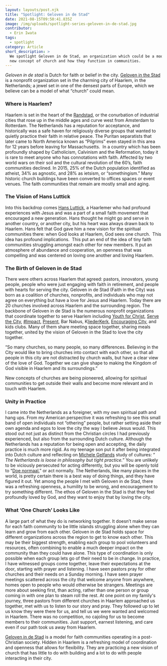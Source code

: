```yaml
---
layout: layouts/post.njk
title: "Spotlight: Geloven in de Stad"
date: 2021-08-15T09:50:41.835Z
image: /img/uploads/spotlight-series-geloven-in-de-stad.jpg
contributor:
  - Erin Iwata
tags:
  - spotlight
category: Article
short_description: >
  We spotlight Geloven in de Stad, an organization which could be a model for
  new concept of church and how they function in communities.
---
```

*Geloven in de stad* is Dutch for faith or belief in the city. [Geloven in the Stad ](https://gelovenindestad.nl/)is a nonprofit organization set in the charming city of Haarlem, in the Netherlands; a jewel set in one of the densest parts of Europe, which we believe can be a model of what “church” could mean. 

### **Where is Haarlem?**

Haarlem is set in the heart of the [Randstad](https://nl.wikipedia.org/wiki/Randstad_(gebied)), or the conurbation of industrial cities that rose up in the middle ages and curve west from Amsterdam to Rotterdam. The Netherlands has a reputation for acceptance, and historically was a safe haven for religiously diverse groups that wanted to quietly practice their faith in relative peace. The Puritan separatists that later came to North America known as “Pilgrims” even stayed in this area for 12 years before leaving for Massachusetts.  In a country which has been profoundly shaped by Catholicism, Calvinism and the Reformation, today it is rare to meet anyone who has connotations with faith. Affected by two world wars on their soil and the cultural revolution of the 60’s, faith communities declined. In 2015, 25% of the Dutch population identified as atheist, 34% as agnostic, and 28% as ietsism, or “somethingism.” Many historic church buildings have been converted to offices spaces or event venues. The faith communities that remain are mostly small and aging. 

### **The Vision of Hans Luttick**

Into this backdrop comes [Hans Luttick](https://www.facebook.com/hans.luttik), a Haarlemer who had profound experiences with Jesus and was a part of a small faith movement that encouraged a new generation. Hans thought he might go and serve in another country, or another city, but his heart was always drawn back to Haarlem. Hans felt that God gave him a new vision for the spiritual communities there: when God looks at Haarlem, God sees one church.  This idea has profound implications.  This put an end of the idea of tiny faith communities struggling amongst each other for new members. It put an atmosphere of abundance and cooperation, an openness that was compelling and was centered on loving one another and loving Haarlem. 

### **The Birth of Geloven in de Stad**

There were others across Haarlem that agreed: pastors, innovators, young people, people who were just engaging with faith in retirement, and people with hearts for serving the city. Geloven in de Stad (Faith in the City) was born as a coalition of churches, nonprofits, and individuals who may not agree on everything but have a love for Jesus and Haarlem. Today there are 20 churches involved across Haarlem and the surrounding region. The backbone of Geloven in de Stad is the numerous nonprofit organizations that coordinate together to serve Haarlem including [Youth for Christ](https://haarlem.yfc.nl/), [Serve the City](https://www.stchaarlem.nl/), [\#Impact](https://www.impactindestad.nl/#over), [Present](https://stichtingpresent.nl/haarlem/), Bar Nabus, K[liederKerk](https://gelovenindestad.nl/kliederkerk-in-haarlem/), [Encouraging City](http://www.encouragingcity.com/), and kids clubs. Many of them share meeting space together, sharing meals together, united by the vision of Geloven in the Stad to love the city together. 

“So many churches, so many people, so many differences. Believing in the City would like to bring churches into contact with each other, so that all people in this city are not distracted by church walls, but have a clear view of the love of God. Together we can give shape to making the Kingdom of God visible in Haarlem and its surroundings.” 

New concepts of churches are being pioneered, allowing for spiritual communities to get outside their walls and become more relevant and in touch with Haarlem. 

### **Unity in Practice**

I came into the Netherlands as a foreigner, with my own spiritual path and hang ups. From my American perspective it was refreshing to see this small band of open individuals not “othering” people, but rather setting aside their own agenda and egos to love the city the way I believe Jesus would. This stood out not just as distinct from the Christian circles I had previously experienced, but also from the surrounding Dutch culture. Although the Netherlands has a reputation for being open and accepting, the daily practice is much more rigid. As my teenage son put it after being integrated into Dutch culture and reflecting on [Michele Gelfands](https://freakonomics.com/podcast/american-culture-1/) study of cultures: “ *The Netherlands is loose in philosophy but tight practice.”* You are unlikely to be viciously persecuted for acting differently, but you will be openly told to “[Doe normaal.](https://stuffdutchpeoplelike.com/2010/11/26/no-56-normalcy-doe-normaal/)” or act normally. The Netherlands, like many places in the world, is pretty certain there is a best way of doing things, and they have figured it out. Yet among the people I met with Geloven in de Stad, there was a refreshing openness, a humility to be wrong, and encouragement to try something different. The ethos of Geloven in the Stad is that they feel profoundly loved by God, and they want to enjoy that by loving the city. 

### **What ‘One Church’ Looks Like**

A large part of what they do is networking together. It doesn’t make sense for each faith community to be little islands struggling alone when they can learn and grow from each other. Geloven in de Stad holds space for different organizations across the region to get to know each other. This may be their biggest strength, enabling each group to pool volunteers and resources, often combining to enable a much deeper impact on the community than they could have alone. This type of coordination is only possible when each group lets go of their need to be in change. In practice, I have witnessed groups come together, leave their expectations at the door, starting with prayer and listening. I have seen pastors pray for other churches and their needs on a Sunday morning. I have seen prayer meetings scattered across the city that welcome anyone from anywhere, homes open to people who would otherwise be strangers. Meetings are more about seeking first, than acting, rather than one person or group coming in with one plan to steam roll the rest. At one point on my family's journey, three pastors from different churches in Haarlem approached us together, met with us to listen to our story and pray. They followed up to let us know they were there for us, and tell us we were wanted and welcomed in Haarlem. There was no competition, no cajoling for us to become members to their communities. Just support, earnest listening, and care even if our path took us away from Haarlem. 

[Geloven in de Stad](https://gelovenindestad.nl/) is a model for faith communities operating in a post-Christian society. Hidden in Haarlem is a refreshing model of coordination and openness that allows for flexibility. They are practicing a new vision of church that has little to do with building and a lot to do with people interacting in their city.